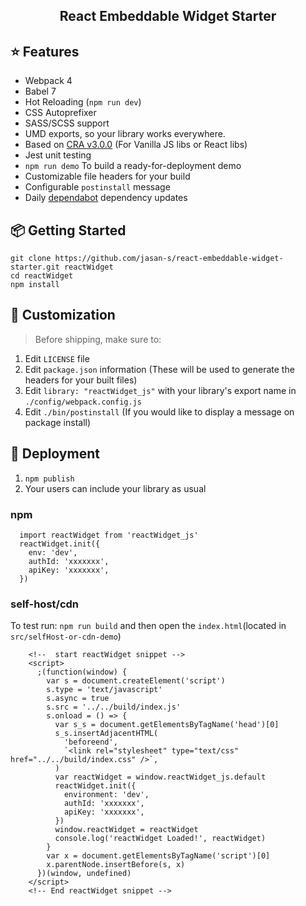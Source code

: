  <div align="center">
  <h2>React Embeddable Widget Starter</h2>

</div>

## ⭐️ Features

- Webpack 4
- Babel 7
- Hot Reloading (`npm run dev`)
- CSS Autoprefixer
- SASS/SCSS support
- UMD exports, so your library works everywhere.
- Based on [CRA v3.0.0](https://github.com/facebook/create-react-app/releases/tag/v3.0.0) (For Vanilla JS libs or React libs)
- Jest unit testing
- `npm run demo` To build a ready-for-deployment demo
- Customizable file headers for your build
- Configurable `postinstall` message
- Daily [dependabot](https://dependabot.com) dependency updates

## 📦 Getting Started

```
git clone https://github.com/jasan-s/react-embeddable-widget-starter.git reactWidget
cd reactWidget
npm install
```

## 💎 Customization

> Before shipping, make sure to:

1. Edit `LICENSE` file
2. Edit `package.json` information (These will be used to generate the headers for your built files)
3. Edit `library: "reactWidget_js"` with your library's export name in `./config/webpack.config.js`
4. Edit `./bin/postinstall` (If you would like to display a message on package install)

## 🚀 Deployment

1. `npm publish`
2. Your users can include your library as usual

### npm

```
  import reactWidget from 'reactWidget_js'
  reactWidget.init({
    env: 'dev',
    authId: 'xxxxxxx',
    apiKey: 'xxxxxxx',
  })
```

### self-host/cdn

To test run: `npm run build` and then open the `index.html`(located in `src/selfHost-or-cdn-demo`)

```
    <!--  start reactWidget snippet -->
    <script>
      ;(function(window) {
        var s = document.createElement('script')
        s.type = 'text/javascript'
        s.async = true
        s.src = '../../build/index.js'
        s.onload = () => {
          var s_s = document.getElementsByTagName('head')[0]
          s_s.insertAdjacentHTML(
            'beforeend',
            `<link rel="stylesheet" type="text/css" href="../../build/index.css" />`,
          )
          var reactWidget = window.reactWidget_js.default
          reactWidget.init({
            environment: 'dev',
            authId: 'xxxxxxx',
            apiKey: 'xxxxxxx',
          })
          window.reactWidget = reactWidget
          console.log('reactWidget Loaded!', reactWidget)
        }
        var x = document.getElementsByTagName('script')[0]
        x.parentNode.insertBefore(s, x)
      })(window, undefined)
    </script>
    <!-- End reactWidget snippet -->
```
